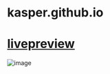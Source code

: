 # kasper.github.io

# [livepreview](https://seifakmal.github.io/kasper/)

![image](https://github.com/SeifAkmal/kasper/assets/141640276/08f7b93b-b3f4-4e78-97e5-8d4bfb99e6a3)
